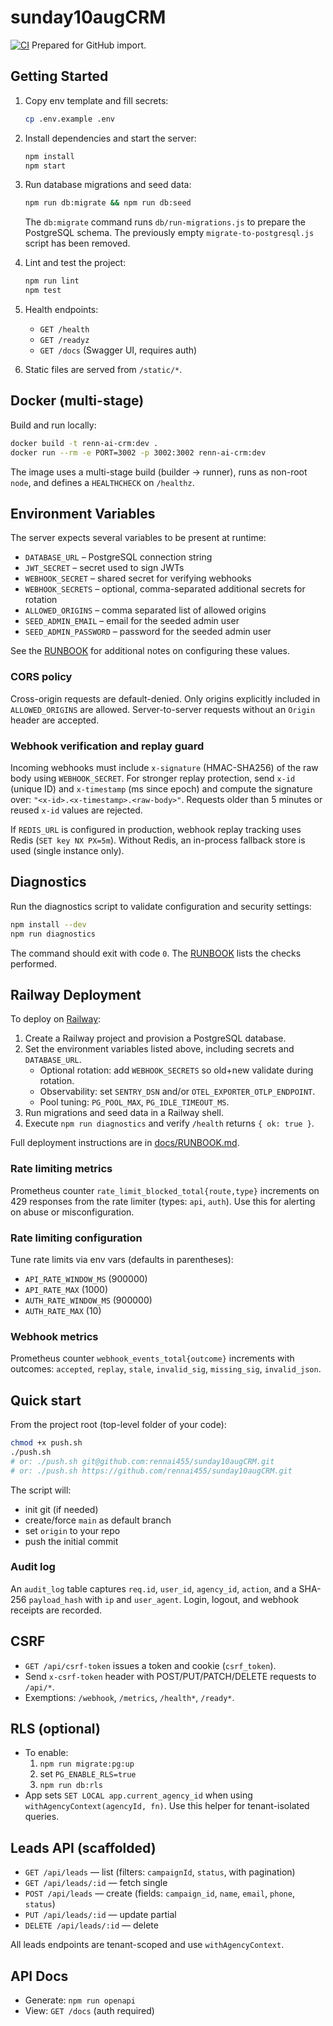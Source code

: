 # sunday10augCRM

[![CI](https://github.com/rennai455/sunday10augCRM/actions/workflows/ci.yml/badge.svg)](https://github.com/rennai455/sunday10augCRM/actions/workflows/ci.yml)
Prepared for GitHub import.

## Getting Started

1. Copy env template and fill secrets:

   ```bash
   cp .env.example .env
   ```

2. Install dependencies and start the server:

   ```bash
   npm install
   npm start
   ```

3. Run database migrations and seed data:

   ```bash
   npm run db:migrate && npm run db:seed
   ```

   The `db:migrate` command runs `db/run-migrations.js` to prepare the
   PostgreSQL schema. The previously empty `migrate-to-postgresql.js` script
   has been removed.

4. Lint and test the project:

   ```bash
   npm run lint
   npm test
   ```

5. Health endpoints:
   - `GET /health`
   - `GET /readyz`
   - `GET /docs` (Swagger UI, requires auth)

6. Static files are served from `/static/*`.

## Docker (multi-stage)

Build and run locally:

```bash
docker build -t renn-ai-crm:dev .
docker run --rm -e PORT=3002 -p 3002:3002 renn-ai-crm:dev
```

The image uses a multi-stage build (builder → runner), runs as non-root `node`, and defines a `HEALTHCHECK` on `/healthz`.

## Environment Variables

The server expects several variables to be present at runtime:

- `DATABASE_URL` – PostgreSQL connection string
- `JWT_SECRET` – secret used to sign JWTs
- `WEBHOOK_SECRET` – shared secret for verifying webhooks
- `WEBHOOK_SECRETS` – optional, comma-separated additional secrets for rotation
- `ALLOWED_ORIGINS` – comma separated list of allowed origins
- `SEED_ADMIN_EMAIL` – email for the seeded admin user
- `SEED_ADMIN_PASSWORD` – password for the seeded admin user

See the [RUNBOOK](RUNBOOK.md#environment-variables) for additional notes on configuring these values.

### CORS policy
Cross-origin requests are default-denied. Only origins explicitly included in `ALLOWED_ORIGINS` are allowed. Server-to-server requests without an `Origin` header are accepted.

### Webhook verification and replay guard
Incoming webhooks must include `x-signature` (HMAC-SHA256) of the raw body using `WEBHOOK_SECRET`.
For stronger replay protection, send `x-id` (unique ID) and `x-timestamp` (ms since epoch) and compute the signature over: `"<x-id>.<x-timestamp>.<raw-body>"`.
Requests older than 5 minutes or reused `x-id` values are rejected.

If `REDIS_URL` is configured in production, webhook replay tracking uses Redis (`SET key NX PX=5m`). Without Redis, an in-process fallback store is used (single instance only).

## Diagnostics

Run the diagnostics script to validate configuration and security settings:

```bash
npm install --dev
npm run diagnostics
```

The command should exit with code `0`. The [RUNBOOK](RUNBOOK.md#acceptance-checklist) lists the checks performed.

## Railway Deployment

To deploy on [Railway](https://railway.app):

1. Create a Railway project and provision a PostgreSQL database.
2. Set the environment variables listed above, including secrets and `DATABASE_URL`.
   - Optional rotation: add `WEBHOOK_SECRETS` so old+new validate during rotation.
   - Observability: set `SENTRY_DSN` and/or `OTEL_EXPORTER_OTLP_ENDPOINT`.
   - Pool tuning: `PG_POOL_MAX`, `PG_IDLE_TIMEOUT_MS`.
3. Run migrations and seed data in a Railway shell.
4. Execute `npm run diagnostics` and verify `/health` returns `{ ok: true }`.

Full deployment instructions are in [docs/RUNBOOK.md](docs/RUNBOOK.md).

### Rate limiting metrics
Prometheus counter `rate_limit_blocked_total{route,type}` increments on 429 responses from the rate limiter (types: `api`, `auth`). Use this for alerting on abuse or misconfiguration.

### Rate limiting configuration
Tune rate limits via env vars (defaults in parentheses):
- `API_RATE_WINDOW_MS` (900000)
- `API_RATE_MAX` (1000)
- `AUTH_RATE_WINDOW_MS` (900000)
- `AUTH_RATE_MAX` (10)

### Webhook metrics
Prometheus counter `webhook_events_total{outcome}` increments with outcomes: `accepted`, `replay`, `stale`, `invalid_sig`, `missing_sig`, `invalid_json`.

## Quick start

From the project root (top-level folder of your code):

```bash
chmod +x push.sh
./push.sh
# or: ./push.sh git@github.com:rennai455/sunday10augCRM.git
# or: ./push.sh https://github.com/rennai455/sunday10augCRM.git
```

The script will:

- init git (if needed)
- create/force `main` as default branch
- set `origin` to your repo
- push the initial commit
### Audit log
An `audit_log` table captures `req.id`, `user_id`, `agency_id`, `action`, and a SHA-256 `payload_hash` with `ip` and `user_agent`. Login, logout, and webhook receipts are recorded.

## CSRF
- `GET /api/csrf-token` issues a token and cookie (`csrf_token`).
- Send `x-csrf-token` header with POST/PUT/PATCH/DELETE requests to `/api/*`.
- Exemptions: `/webhook`, `/metrics`, `/health*`, `/ready*`.

## RLS (optional)
- To enable:
  1) `npm run migrate:pg:up`
  2) set `PG_ENABLE_RLS=true`
  3) `npm run db:rls`
- App sets `SET LOCAL app.current_agency_id` when using `withAgencyContext(agencyId, fn)`.
  Use this helper for tenant-isolated queries.
## Leads API (scaffolded)
- `GET /api/leads` — list (filters: `campaignId`, `status`, with pagination)
- `GET /api/leads/:id` — fetch single
- `POST /api/leads` — create (fields: `campaign_id`, `name`, `email`, `phone`, `status`)
- `PUT /api/leads/:id` — update partial
- `DELETE /api/leads/:id` — delete

All leads endpoints are tenant-scoped and use `withAgencyContext`.

## API Docs
- Generate: `npm run openapi`
- View: `GET /docs` (auth required)
